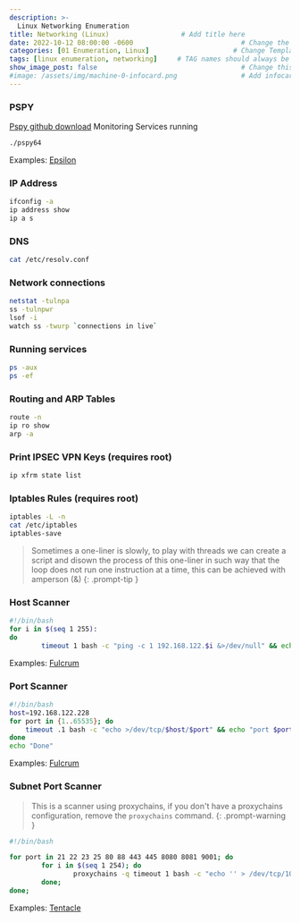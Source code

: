 ```yaml
---
description: >-
  Linux Networking Enumeration
title: Networking (Linux)                  # Add title here
date: 2022-10-12 08:00:00 -0600                           # Change the date to match completion date
categories: [01 Enumeration, Linux]                     # Change Templates to Writeup
tags: [linux enumeration, networking]     # TAG names should always be lowercase; replace template with writeup, and add relevant tags
show_image_post: false                                    # Change this to true
#image: /assets/img/machine-0-infocard.png                # Add infocard image here for post preview image
---
```

### PSPY
[Pspy github download](https://github.com/DominicBreuker/pspy)
Monitoring Services running
```bash
./pspy64
```
Examples:
[Epsilon](https://shuciran.github.io/posts/Epsilon/#fnref:pspy)
### IP Address
```bash
ifconfig -a
ip address show
ip a s
```

### DNS
```bash
cat /etc/resolv.conf
```

### Network connections
```bash
netstat -tulnpa
ss -tulnpwr
lsof -i
watch ss -twurp `connections in live`
```

### Running services
```bash
ps -aux
ps -ef
```

### Routing and ARP Tables
```bash
route -n
ip ro show
arp -a 
```

### Print IPSEC VPN Keys (requires root)
```bash
ip xfrm state list
```

### Iptables Rules (requires root)
```bash
iptables -L -n
cat /etc/iptables
iptables-save
```
> Sometimes a one-liner is slowly, to play with threads we can create a script and disown the process of this one-liner in such way that the loop does not run one instruction at a time, this can be achieved with amperson (&)
{: .prompt-tip }

### Host Scanner
```bash
#!/bin/bash
for i in $(seq 1 255):
do
        timeout 1 bash -c "ping -c 1 192.168.122.$i &>/dev/null" && echo "[+] IP 192.168.122.$i active" & done; wait
```
Examples:
[Fulcrum](https://shuciran.github.io/posts/Fulcrum/#fnref:hosts-scanner)

### Port Scanner
```bash
#!/bin/bash
host=192.168.122.228
for port in {1..65535}; do
    timeout .1 bash -c "echo >/dev/tcp/$host/$port" && echo "port $port is open" &
done
echo "Done"
```
Examples:
[Fulcrum](https://shuciran.github.io/posts/Fulcrum/#fnref:port-scanner)

### Subnet Port Scanner

> This is a scanner using proxychains, if you don't have a proxychains configuration, remove the `proxychains` command.
{: .prompt-warning }

```bash
#!/bin/bash

for port in 21 22 23 25 80 88 443 445 8080 8081 9001; do
        for i in $(seq 1 254); do
                proxychains -q timeout 1 bash -c "echo '' > /dev/tcp/10.241.251.$i/$port" 2>/dev/null && echo "[+] Port $port - OPEN in Host: 10.241.251.$i" &
        done;
done;
```
Examples:
[Tentacle](https://shuciran.github.io/posts/Tentacle/#fnref:fully-interactive-tty)
